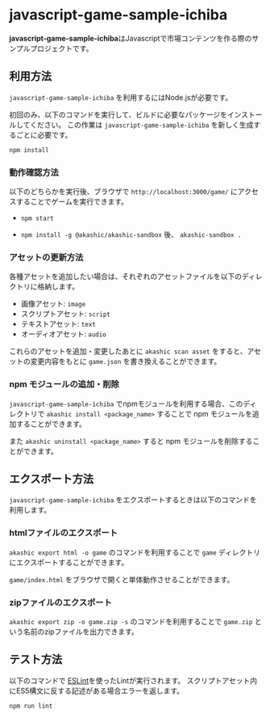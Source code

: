 # javascript-game-sample-ichiba

**javascript-game-sample-ichiba**はJavascriptで市場コンテンツを作る際のサンプルプロジェクトです。

## 利用方法

 `javascript-game-sample-ichiba` を利用するにはNode.jsが必要です。

初回のみ、以下のコマンドを実行して、ビルドに必要なパッケージをインストールしてください。
この作業は `javascript-game-sample-ichiba` を新しく生成するごとに必要です。

```sh
npm install
```

### 動作確認方法

以下のどちらかを実行後、ブラウザで `http://localhost:3000/game/` にアクセスすることでゲームを実行できます。

* `npm start`

* `npm install -g @akashic/akashic-sandbox` 後、 `akashic-sandbox .`

### アセットの更新方法

各種アセットを追加したい場合は、それぞれのアセットファイルを以下のディレクトリに格納します。

* 画像アセット: `image`
* スクリプトアセット: `script`
* テキストアセット: `text`
* オーディオアセット: `audio`

これらのアセットを追加・変更したあとに `akashic scan asset` をすると、アセットの変更内容をもとに `game.json` を書き換えることができます。

### npm モジュールの追加・削除

`javascript-game-sample-ichiba` でnpmモジュールを利用する場合、このディレクトリで `akashic install <package_name>` することで npm モジュールを追加することができます。

また `akashic uninstall <package_name>` すると npm モジュールを削除することができます。

## エクスポート方法

`javascript-game-sample-ichiba` をエクスポートするときは以下のコマンドを利用します。

### htmlファイルのエクスポート

`akashic export html -o game` のコマンドを利用することで `game` ディレクトリにエクスポートすることができます。

`game/index.html` をブラウザで開くと単体動作させることができます。

### zipファイルのエクスポート

`akashic export zip -o game.zip -s` のコマンドを利用することで `game.zip` という名前のzipファイルを出力できます。

## テスト方法

以下のコマンドで [ESLint](https://github.com/eslint/eslint "ESLint")を使ったLintが実行されます。
スクリプトアセット内にES5構文に反する記述がある場合エラーを返します。

```sh
npm run lint
```
